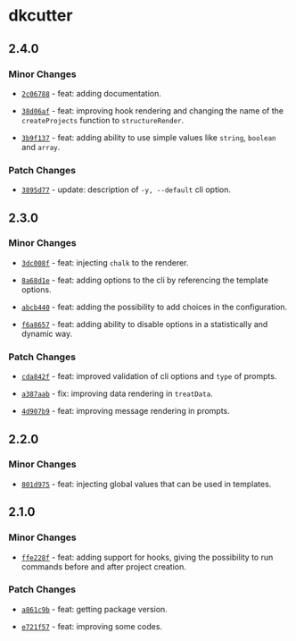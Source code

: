 # dkcutter

## 2.4.0

### Minor Changes

- [`2c06788`](https://github.com/dkshs/dkcutter/commit/2c06788a19eb16b7cb7b6031e6969ed5c8ac544e) - feat: adding documentation.

- [`38d06af`](https://github.com/dkshs/dkcutter/commit/38d06af1ca655647ef1707b17a20a92f1d4f7123) - feat: improving hook rendering and changing the name of the `createProjects` function to `structureRender`.

- [`3b9f137`](https://github.com/dkshs/dkcutter/commit/3b9f137a2a96f2f5846af0af997ef2bc37fe451b) - feat: adding ability to use simple values like `string`, `boolean` and `array`.

### Patch Changes

- [`3895d77`](https://github.com/dkshs/dkcutter/commit/3895d77576ce10ecebbeff2147495fe5b737edde) - update: description of `-y, --default` cli option.

## 2.3.0

### Minor Changes

- [`3dc008f`](https://github.com/dkshs/dkcutter/commit/3dc008fae86ba04cd1be1e95d999f606007c950d) - feat: injecting `chalk` to the renderer.

- [`8a68d1e`](https://github.com/dkshs/dkcutter/commit/8a68d1e8f8b237c43b44e44d2fa2ba1838b1db30) - feat: adding options to the cli by referencing the template options.

- [`abcb440`](https://github.com/dkshs/dkcutter/commit/abcb44001cccaa307397da08c877f313a2ac529f) - feat: adding the possibility to add choices in the configuration.

- [`f6a8657`](https://github.com/dkshs/dkcutter/commit/f6a8657c23ec1ba892f2af7db8578c4081d089cb) - feat: adding ability to disable options in a statistically and dynamic way.

### Patch Changes

- [`cda842f`](https://github.com/dkshs/dkcutter/commit/cda842f703c3180fe2e6d90cce5d61ec278d0d42) - feat: improved validation of cli options and `type` of prompts.

- [`a387aab`](https://github.com/dkshs/dkcutter/commit/a387aab50eedb2b534d0668bd8dffb43eeaf9d69) - fix: improving data rendering in `treatData`.

- [`4d907b9`](https://github.com/dkshs/dkcutter/commit/4d907b9396449d539dc16cf9e7fa0bb3248957bd) - feat: improving message rendering in prompts.

## 2.2.0

### Minor Changes

- [`801d975`](https://github.com/dkshs/dkcutter/commit/801d975b0e6f155894cae2b17f224f354b2d1e44) - feat: injecting global values that can be used in templates.

## 2.1.0

### Minor Changes

- [`ffe228f`](https://github.com/dkshs/dkcutter/commit/ffe228f39f928b5add0bd837c239420b87370710) - feat: adding support for hooks, giving the possibility to run commands before and after project creation.

### Patch Changes

- [`a861c9b`](https://github.com/dkshs/dkcutter/commit/a861c9bc3df6662f0b506f201d0f67e6bbb391d4) - feat: getting package version.

- [`e721f57`](https://github.com/dkshs/dkcutter/commit/e721f5749a6ad47971ad80b4ee9d14727f1688ec) - feat: improving some codes.
